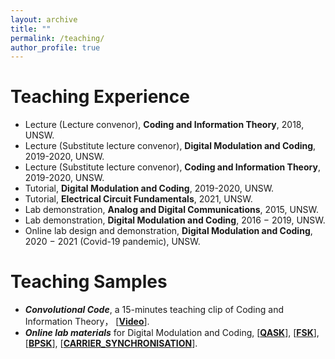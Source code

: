 ```yaml
---
layout: archive
title: ""
permalink: /teaching/
author_profile: true
---
```



Teaching Experience
======
- Lecture (Lecture convenor), **Coding and Information Theory**, 2018, UNSW.
- Lecture (Substitute lecture convenor), **Digital Modulation and Coding**,  2019-2020, UNSW.
- Lecture (Substitute lecture convenor), **Coding and Information Theory**, 2019-2020, UNSW.
- Tutorial, **Digital Modulation and Coding**, 2019-2020, UNSW.
- Tutorial, **Electrical Circuit Fundamentals**, 2021, UNSW.
- Lab demonstration, **Analog and Digital Communications**, 2015, UNSW.
- Lab demonstration, **Digital Modulation and Coding**, 2016 − 2019, UNSW.
- Online lab design and demonstration, **Digital Modulation and Coding**, 2020 − 2021 (Covid-19 pandemic), UNSW.

Teaching Samples
======
- ***Convolutional Code***, a 15-minutes teaching clip of Coding and Information Theory， [[**Video**](https://youtu.be/Rx6rOq9IIuA)].
- ***Online lab materials*** for Digital Modulation and Coding, [**[QASK](https://weiwang-wys.github.io/files/Lab1/Lab1.pdf)**], [**[FSK](https://weiwang-wys.github.io/files/Lab2/Lab2.pdf)**], [**[BPSK](https://weiwang-wys.github.io/files/Lab3/Lab3.pdf)**], [**[CARRIER_SYNCHRONISATION](https://weiwang-wys.github.io/files/Lab4/Lab4.pdf)**].


